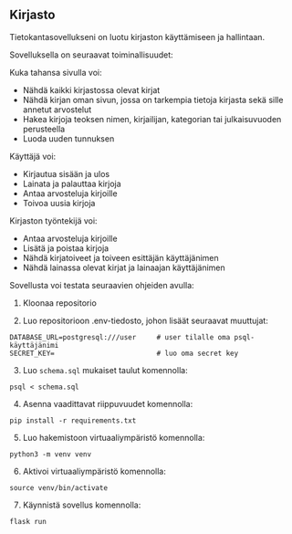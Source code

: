 ## Kirjasto

Tietokantasovellukseni on luotu kirjaston käyttämiseen ja hallintaan.

Sovelluksella on seuraavat toiminallisuudet:

Kuka tahansa sivulla voi:
- Nähdä kaikki kirjastossa olevat kirjat
- Nähdä kirjan oman sivun, jossa on tarkempia tietoja kirjasta sekä sille annetut arvostelut
- Hakea kirjoja teoksen nimen, kirjailijan, kategorian tai julkaisuvuoden perusteella
- Luoda uuden tunnuksen

Käyttäjä voi:
- Kirjautua sisään ja ulos
- Lainata ja palauttaa kirjoja
- Antaa arvosteluja kirjoille
- Toivoa uusia kirjoja

Kirjaston työntekijä voi:
- Antaa arvosteluja kirjoille
- Lisätä ja poistaa kirjoja
- Nähdä kirjatoiveet ja toiveen esittäjän käyttäjänimen
- Nähdä lainassa olevat kirjat ja lainaajan käyttäjänimen

Sovellusta voi testata seuraavien ohjeiden avulla:

1. Kloonaa repositorio

2. Luo repositorioon .env-tiedosto, johon lisäät seuraavat muuttujat:
```
DATABASE_URL=postgresql:///user     # user tilalle oma psql-käyttäjänimi
SECRET_KEY=                         # luo oma secret key
```

3. Luo `schema.sql` mukaiset taulut komennolla:
```
psql < schema.sql
```

4. Asenna vaadittavat riippuvuudet komennolla:
```
pip install -r requirements.txt
```

5. Luo hakemistoon virtuaaliympäristö komennolla:
```
python3 -m venv venv
```

6. Aktivoi virtuaaliympäristö komennolla:
```
source venv/bin/activate
```

7. Käynnistä sovellus komennolla:
```
flask run
```